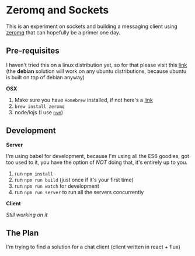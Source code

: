 # Zeromq and Sockets

This is an experiment on sockets and building a messaging client using [zeromq](http://zeromq.org/) that can hopefully be a primer one day.

## Pre-requisites

I haven't tried this on a linux distribution yet, so for that please visit this [link](http://zeromq.org/distro:debian) (the **debian** solution will work on any ubuntu distributions, because ubuntu is built on top of debian anyway)

**OSX**

1. Make sure you have `Homebrew` installed, if not here's a [link](http://brew.sh/)
2. `brew install zeromq`
3. node/iojs (I use [`nvm`](https://github.com/creationix/nvm))


## Development

**Server**

I'm using babel for development, because I'm using all the ES6 goodies, got too used to it, you have the option of *NOT* doing that, it's entirely up to you.

1. run `npm install`
2. run `npm run build` (just once if it's your first time)
3. run `npm run watch` for development
4. run `npm run server` to run all the servers concurrently


**Client**

*Still working on it*


## The Plan

I'm trying to find a solution for a chat client (client written in react + flux)

